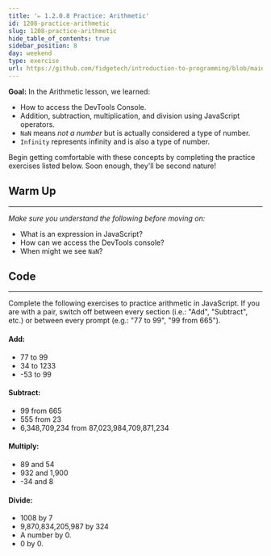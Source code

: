 ```yaml
---
title: '✏️ 1.2.0.8 Practice: Arithmetic'
id: 1208-practice-arithmetic
slug: 1208-practice-arithmetic
hide_table_of_contents: true
sidebar_position: 8
day: weekend
type: exercise
url: https://github.com/fidgetech/introduction-to-programming/blob/main/0h_classwork_practice_arithmetic.md
---
```


**Goal:**   In the Arithmetic lesson, we learned:

* How to access the DevTools Console.
* Addition, subtraction, multiplication, and division using JavaScript operators.
* `NaN` means _not a number_ but is actually considered a type of number. 
* `Infinity` represents infinity and is also a type of number.

Begin getting comfortable with these concepts by completing the practice exercises listed below. Soon enough, they'll be second nature!

## Warm Up
<hr />

_Make sure you understand the following before moving on:_

* What is an expression in JavaScript?
* How can we access the DevTools console?
* When might we see `NaN`?

## Code
<hr />

Complete the following exercises to practice arithmetic in JavaScript. If you are with a pair, switch off between every section (i.e.: "Add", "Subtract", etc.) or between every prompt (e.g.: "77 to 99", "99 from 665").

#### Add:

 * 77 to 99
 * 34 to 1233
 * -53 to 99

#### Subtract:

 * 99 from 665
 * 555 from 23
 * 6,348,709,234 from 87,023,984,709,871,234

#### Multiply:

 * 89 and 54
 * 932 and 1,900
 * -34 and 8

#### Divide:

 * 1008 by 7
 * 9,870,834,205,987 by 324
 * A number by 0.
 * 0 by 0.
